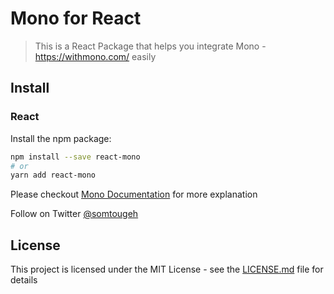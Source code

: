 # Mono for React

> This is a React Package that helps you integrate Mono - https://withmono.com/
> easily

## Install

### React

Install the npm package:

```bash
npm install --save react-mono
# or
yarn add react-mono
```

Please checkout
[Mono Documentation](https://www.notion.so/Documentation-3cda635f4aa54e9bb6947ab60305db92)
for more explanation

Follow on Twitter [@somtougeh](https://twitter.com/SomtoUgeh)

## License

This project is licensed under the MIT License - see the [LICENSE.md](LICENSE)
file for details
